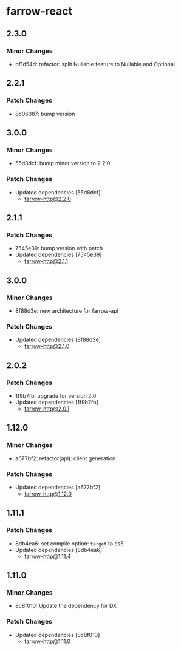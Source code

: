 # farrow-react

## 2.3.0

### Minor Changes

- bf1d54d: refactor: split Nullable feature to Nullable and Optional

## 2.2.1

### Patch Changes

- 8c06387: bump version

## 3.0.0

### Minor Changes

- 55d8dcf: bump minor version to 2.2.0

### Patch Changes

- Updated dependencies [55d8dcf]
  - farrow-http@2.2.0

## 2.1.1

### Patch Changes

- 7545e39: bump version with patch
- Updated dependencies [7545e39]
  - farrow-http@2.1.1

## 3.0.0

### Minor Changes

- 8f88d3e: new architecture for farrow-api

### Patch Changes

- Updated dependencies [8f88d3e]
  - farrow-http@2.1.0

## 2.0.2

### Patch Changes

- 1f9b7fb: upgrade for version 2.0
- Updated dependencies [1f9b7fb]
  - farrow-http@2.0.1

## 1.12.0

### Minor Changes

- a677bf2: refactor(api): client generation

### Patch Changes

- Updated dependencies [a677bf2]
  - farrow-http@1.12.0

## 1.11.1

### Patch Changes

- 8db4ea6: set compile option: `target` to es5
- Updated dependencies [8db4ea6]
  - farrow-http@1.11.4

## 1.11.0

### Minor Changes

- 8c8f010: Update the dependency for DX

### Patch Changes

- Updated dependencies [8c8f010]
  - farrow-http@1.11.0
